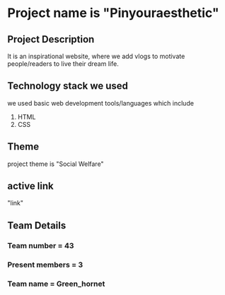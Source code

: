 # Project name is "Pinyouraesthetic"
## Project Description
It is an inspirational website, where we add vlogs to motivate people/readers to live their dream life.
## Technology stack we used
we used basic web development tools/languages which include 
1. HTML
2. CSS
## Theme
project theme is "Social Welfare"
## active link
"link"
## Team Details
### Team number = 43
### Present members = 3
### Team name = Green_hornet
